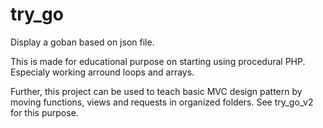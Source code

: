 # try_go
Display a goban based on json file.

This is made for educational purpose on starting using procedural PHP. Especialy working arround loops and arrays.

Further, this project can be used to teach basic MVC design pattern by moving functions, views and requests in organized folders. See try_go_v2 for this purpose.
